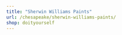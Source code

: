 ```yaml
---
title: "Sherwin Williams Paints"
url: /chesapeake/sherwin-williams-paints/
shop: doityourself
---
```

